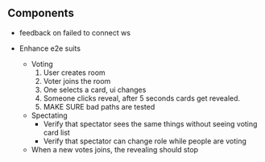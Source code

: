 ## Components

- feedback on failed to connect ws


- Enhance e2e suits
  - Voting
    1. User creates room
    2. Voter joins the room
    3. One selects a card, ui changes
    4. Someone clicks reveal, after 5 seconds cards get revealed.
    5. MAKE SURE bad paths are tested
  - Spectating
    - Verify that spectator sees the same things without seeing voting card list
    - Verify that spectator can change role while people are voting
  - When a new votes joins, the revealing should stop
